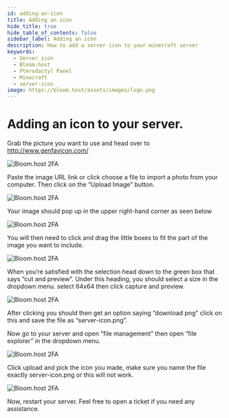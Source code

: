 ```yaml
---
id: adding-an-icon
title: Adding an icon
hide_title: true
hide_table_of_contents: false
sidebar_label: Adding an icon
description: How to add a server icon to your minecraft server
keywords:
  - Server icon
  - Bloom.host
  - Pterodactyl Panel
  - Minecraft
  - server-icon
image: https://bloom.host/assets/images/logo.png
---
```

# Adding an icon to your server.

Grab the picture you want to use and head over to http://www.genfavicon.com/

![Bloom.host 2FA](../../static/img/adding-an-icon/adding-an-icon1.png)

Paste the image URL link or click choose a file to import a photo from your computer.
Then click on the “Upload Image” button.

![Bloom.host 2FA](../../static/img/adding-an-icon/adding-an-icon2.png)

Your image should pop up in the upper right-hand corner as seen below

![Bloom.host 2FA](../../static/img/adding-an-icon/adding-an-icon3.png)

You will then need to click and drag the little boxes to fit the part of the image you want to include.

![Bloom.host 2FA](../../static/img/adding-an-icon/adding-an-icon4.png)

When you’re satisfied with the selection head down to the green box that says “cut and preview”. Under this heading, you should select a size in the dropdown menu. select 64x64 then click capture and preview.

![Bloom.host 2FA](../../static/img/adding-an-icon/adding-an-icon5.png)


After clicking you should then get an option saying “download png” click on this and save the file as “server-icon.png”. 

Now go to your server and open “file management” then open “file explorer” in the dropdown menu.

![Bloom.host 2FA](../../static/img/adding-an-icon/adding-an-icon6.png)

Click upload and pick the icon you made, make sure you name the file exactly server-icon.png or this will not work.

![Bloom.host 2FA](../../static/img/adding-an-icon/adding-an-icon7.png)


Now, restart your server. Feel free to open a ticket if you need any assistance. 



